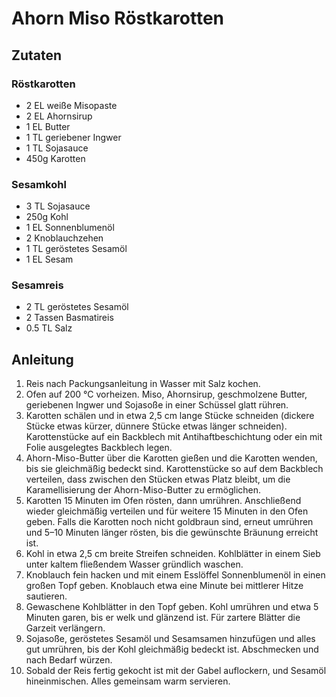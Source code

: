 # Ahorn Miso Röstkarotten
## Zutaten
### Röstkarotten
- 2 EL weiße Misopaste
- 2 EL Ahornsirup
- 1 EL Butter
- 1 TL geriebener Ingwer
- 1 TL Sojasauce
- 450g Karotten

### Sesamkohl
- 3 TL Sojasauce
- 250g Kohl
- 1 EL Sonnenblumenöl
- 2 Knoblauchzehen
- 1 TL geröstetes Sesamöl
- 1 EL Sesam

### Sesamreis
- 2 TL geröstetes Sesamöl
- 2 Tassen Basmatireis
- 0.5 TL Salz

## Anleitung
1. Reis nach Packungsanleitung in Wasser mit Salz kochen.
2. Ofen auf 200 °C vorheizen. Miso, Ahornsirup, geschmolzene Butter, geriebenen Ingwer und Sojasoße in einer Schüssel glatt rühren.
3. Karotten schälen und in etwa 2,5 cm lange Stücke schneiden (dickere Stücke etwas kürzer, dünnere Stücke etwas länger schneiden). Karottenstücke auf ein Backblech mit Antihaftbeschichtung oder ein mit Folie ausgelegtes Backblech legen.
4. Ahorn-Miso-Butter über die Karotten gießen und die Karotten wenden, bis sie gleichmäßig bedeckt sind. Karottenstücke so auf dem Backblech verteilen, dass zwischen den Stücken etwas Platz bleibt, um die Karamellisierung der Ahorn-Miso-Butter zu ermöglichen.
5. Karotten 15 Minuten im Ofen rösten, dann umrühren. Anschließend wieder gleichmäßig verteilen und für weitere 15 Minuten in den Ofen geben. Falls die Karotten noch nicht goldbraun sind, erneut umrühren und 5–10 Minuten länger rösten, bis die gewünschte Bräunung erreicht ist.
6. Kohl in etwa 2,5 cm breite Streifen schneiden. Kohlblätter in einem Sieb unter kaltem fließendem Wasser gründlich waschen.
7. Knoblauch fein hacken und mit einem Esslöffel Sonnenblumenöl in einen großen Topf geben. Knoblauch etwa eine Minute bei mittlerer Hitze sautieren.
8. Gewaschene Kohlblätter in den Topf geben. Kohl umrühren und etwa 5 Minuten garen, bis er welk und glänzend ist. Für zartere Blätter die Garzeit verlängern.
9. Sojasoße, geröstetes Sesamöl und Sesamsamen hinzufügen und alles gut umrühren, bis der Kohl gleichmäßig bedeckt ist. Abschmecken und nach Bedarf würzen.
10. Sobald der Reis fertig gekocht ist mit der Gabel auflockern, und Sesamöl hineinmischen. Alles gemeinsam warm servieren.
